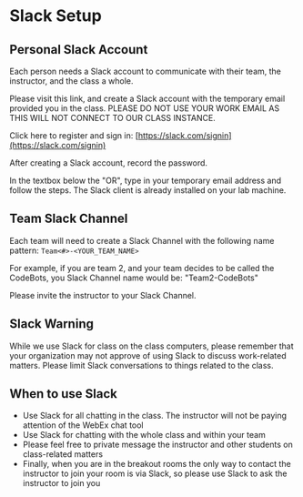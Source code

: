 # Slack Setup

## Personal Slack Account

Each person needs a Slack account to communicate with their team, the instructor, and the class a whole.

Please visit this link, and create a Slack account with the temporary email provided you in the class. PLEASE DO NOT USE YOUR WORK EMAIL AS THIS WILL NOT CONNECT TO OUR CLASS INSTANCE.

Click here to register and sign in: [https://slack.com/signin](https://slack.com/signin)

After creating a Slack account, record the password.

In the textbox below the "OR", type in your temporary email address and follow the steps. The Slack client is already installed on your lab machine.

## Team Slack Channel

Each team will need to create a Slack Channel with the following name pattern: `Team<#>-<YOUR_TEAM_NAME>`

For example, if you are team 2, and your team decides to be called the CodeBots, you Slack Channel name would be: "Team2-CodeBots"

Please invite the instructor to your Slack Channel.

## Slack Warning

While we use Slack for class on the class computers, please remember that your organization may not approve of using Slack to discuss work-related matters. Please limit Slack conversations to things related to the class.

## When to use Slack

- Use Slack for all chatting in the class. The instructor will not be paying attention of the WebEx chat tool
- Use Slack for chatting with the whole class and within your team
- Please feel free to private message the instructor and other students on class-related matters
- Finally, when you are in the breakout rooms the only way to contact the instructor to join your room is via Slack, so please use Slack to ask the instructor to join you
